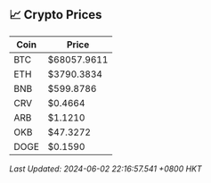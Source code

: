 ## 📈 Crypto Prices

| Coin | Price |
| ---- | ----- |
| BTC | $68057.9611 |
| ETH | $3790.3834 |
| BNB | $599.8786 |
| CRV | $0.4664 |
| ARB | $1.1210 |
| OKB | $47.3272 |
| DOGE | $0.1590 |

_Last Updated: 2024-06-02 22:16:57.541 +0800 HKT_